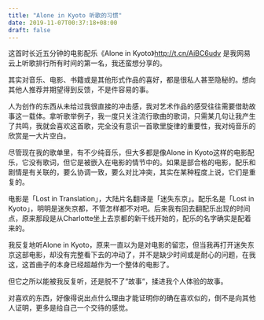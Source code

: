```yaml
---
title: "Alone in Kyoto 听歌的习惯"
date: 2019-11-07T00:37:18+08:00
draft: false
---
```

这首时长近五分钟的电影配乐《Alone in Kyoto》http://t.cn/AiBC6udv 是我网易云上听歌排行所有时间的第一名，我还蛮想分享的。

其实对音乐、电影、书籍或是其他形式作品的喜好，都是很私人甚至隐秘的。想向其他人推荐并期望得到反馈，不是件容易的事。

人为创作的东西从未给过我很直接的冲击感，我对艺术作品的感受往往需要借助故事这一载体。拿听歌举例子，我一度只关注流行歌曲的歌词，只需某几句让我产生了共鸣，我就会喜欢这首歌，完全没有意识一首歌里旋律的重要性，我对纯音乐的欣赏是一大片空白。

尽管现在我的歌单里，有不少纯音乐，但大多都是像Alone in Kyoto这样的电影配乐，它没有歌词，但它是被嵌入在电影的情节中的。如果是部合格的电影，配乐和剧情是有关联的，要么协调一致，要么对比冲突，其实在某种程度上说，它们是重复的。

电影是「Lost in Translation」，大陆片名翻译是「迷失东京」。配乐名是「Lost in Kyoto」，明明是迷失京都，不管怎样都不对吧。后来我有回去翻配乐出现的时间点，原来那段是从Charlotte坐上去京都的新干线开始的，配乐的名字确实是配着来的。

我反复地听Alone in Kyoto，原来一直以为是对电影的留恋，但当我再打开迷失东京这部电影，却没有完整看下去的冲动了，并不是缺少时间或是耐心的问题，在我这，这首曲子的本身已经超越作为一个整体的电影了。

但它之所以能被我反复听，还是脱不了“故事“，揉进我个人体验的故事。

对喜欢的东西，好像得说出点什么理由才能证明你的确在喜欢似的，倒不是向其他人证明，更多是给自己一个交待的感觉。
